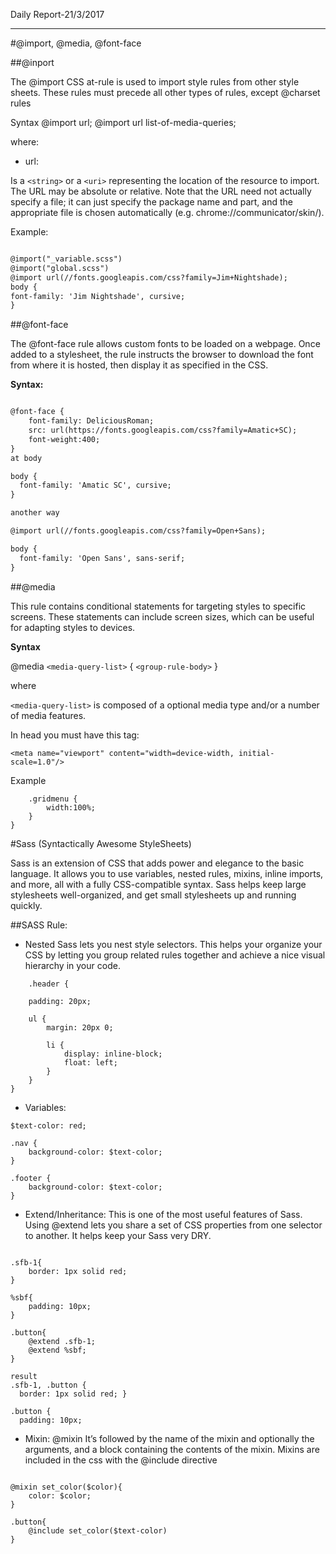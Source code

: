 Daily Report-21/3/2017


----------
#@import, @media, @font-face

##@inport

The @import CSS at-rule is used to import style rules from other style sheets. These rules must precede all other types of rules, except @charset rules

Syntax
@import url;
@import url list-of-media-queries;

where:

- url:

Is a ```<string>``` or a ```<uri>``` representing the location of the resource to import. The URL may be absolute or relative. Note that the URL need not actually specify a file; it can just specify the package name and part, and the appropriate file is chosen automatically (e.g. chrome://communicator/skin/).

Example:

```html

@import("_variable.scss")
@import("global.scss")
@import url(//fonts.googleapis.com/css?family=Jim+Nightshade);
body {
font-family: 'Jim Nightshade', cursive;
}

```

##@font-face

The @font-face rule allows custom fonts to be loaded on a webpage. Once added to a stylesheet, the rule instructs the browser to download the font from where it is hosted, then display it as specified in the CSS.

**Syntax:**

```html 

@font-face {
    font-family: DeliciousRoman;
    src: url(https://fonts.googleapis.com/css?family=Amatic+SC);
    font-weight:400;
}
at body

body {
  font-family: 'Amatic SC', cursive;
}

another way

@import url(//fonts.googleapis.com/css?family=Open+Sans);

body {
  font-family: 'Open Sans', sans-serif;
}

```

##@media

This rule contains conditional statements for targeting styles to specific screens. These statements can include screen sizes, which can be useful for adapting styles to devices.

**Syntax**

@media ```<media-query-list>``` {
``` <group-rule-body> ```
}

where

```<media-query-list>```  is composed of a optional media type and/or a number of media features.

In head you must have this tag: 

``` <meta name="viewport" content="width=device-width, initial-scale=1.0"/> ```

Example

``` @media and (max-width: 500px) {
    .gridmenu {
        width:100%;
    }
}

 ```

#Sass (Syntactically Awesome StyleSheets)

Sass is an extension of CSS that adds power and elegance to the basic language. It
allows you to use variables, nested rules, mixins, inline imports, and more, all with a fully CSS-compatible syntax. Sass helps keep large stylesheets well-organized, and get small stylesheets up and running quickly.

##SASS Rule:

- Nested
Sass lets you nest style selectors. This helps your organize your CSS by letting you group related rules together and achieve a nice visual hierarchy in your code.

```
	.header {
	
    padding: 20px;
    
    ul {
        margin: 20px 0;
        
        li {
            display: inline-block;
            float: left;
        }
    }
}

```
- Variables:

```
$text-color: red;

.nav {
    background-color: $text-color;
}

.footer {
    background-color: $text-color;
}

```
- Extend/Inheritance:
This is one of the most useful features of Sass. Using @extend lets you share a set of CSS properties from one selector to another. It helps keep your Sass very DRY.

```

.sfb-1{
	border: 1px solid red;
}

%sbf{
	padding: 10px;
}

.button{
	@extend .sfb-1;
	@extend %sbf;
}

result
.sfb-1, .button {
  border: 1px solid red; }

.button {
  padding: 10px; 

```

- Mixin: @mixin
It’s followed by the name of the mixin and optionally the arguments, and a block containing the contents of the mixin.
Mixins are included in the css with the @include directive

```

@mixin set_color($color){
	color: $color;
}

.button{
	@include set_color($text-color) 
}

```

